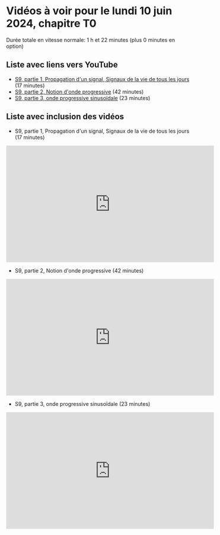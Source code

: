 
# Vidéos à voir pour le lundi 10 juin 2024, chapitre T0

Durée totale en vitesse normale: 1 h et 22 minutes (plus 0 minutes en option)

## Liste avec liens vers YouTube

*  [S9, partie 1, Propagation d'un signal, Signaux de la vie de tous les jours](https://youtu.be/eSjBN59rx7Y) (17 minutes)
*  [S9, partie 2, Notion d'onde progressive](https://youtu.be/EIXhp5R6tWk) (42 minutes)
*  [S9, partie 3, onde progressive sinusoïdale](https://youtu.be/o8nvT6soRJ4) (23 minutes)

## Liste avec inclusion des vidéos

*  S9, partie 1, Propagation d'un signal, Signaux de la vie de tous les jours (17 minutes)

 <div style="text-align:center">
<iframe width="560" height="315" src="https://www.youtube.com/embed/eSjBN59rx7Y" title="YouTube video player" frameborder="0" allow="accelerometer; autoplay; clipboard-write; encrypted-media; gyroscope; picture-in-picture" allowfullscreen></iframe>
</div>
 

*  S9, partie 2, Notion d'onde progressive (42 minutes)

 <div style="text-align:center">
<iframe width="560" height="315" src="https://www.youtube.com/embed/EIXhp5R6tWk" title="YouTube video player" frameborder="0" allow="accelerometer; autoplay; clipboard-write; encrypted-media; gyroscope; picture-in-picture" allowfullscreen></iframe>
</div>
 

*  S9, partie 3, onde progressive sinusoïdale (23 minutes)

 <div style="text-align:center">
<iframe width="560" height="315" src="https://www.youtube.com/embed/o8nvT6soRJ4" title="YouTube video player" frameborder="0" allow="accelerometer; autoplay; clipboard-write; encrypted-media; gyroscope; picture-in-picture" allowfullscreen></iframe>
</div>
 

